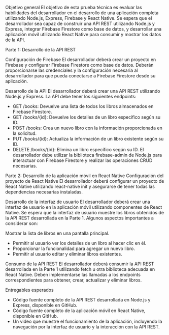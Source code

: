 Objetivo general
El objetivo de esta prueba técnica es evaluar las habilidades del desarrollador en el desarrollo de una aplicación completa utilizando Node.js, Express, Firebase y React Native. Se espera que el desarrollador sea capaz de construir una API REST utilizando Node.js y Express, integrar Firebase Firestore como base de datos, y desarrollar una aplicación móvil utilizando React Native para consumir y mostrar los datos de la API.

Parte 1: Desarrollo de la API REST

Configuración de Firebase
El desarrollador deberá crear un proyecto en Firebase y configurar Firebase Firestore como base de datos. 
Deberán proporcionarse las credenciales y la configuración necesaria al desarrollador para que pueda conectarse a Firebase Firestore desde su aplicación.

Desarrollo de la API
El desarrollador deberá crear una API REST utilizando Node.js y Express. La API debe tener los siguientes endpoints:
- GET /books: Devuelve una lista de todos los libros almacenados en Firebase Firestore.
- GET /books/{id}: Devuelve los detalles de un libro específico según su ID.
- POST /books: Crea un nuevo libro con la información proporcionada en la solicitud.
- PUT /books/{id}: Actualiza la información de un libro existente según su ID.
- DELETE /books/{id}: Elimina un libro específico según su ID.
El desarrollador debe utilizar la biblioteca firebase-admin de Node.js para interactuar con Firebase Firestore y realizar las operaciones CRUD necesarias.

Parte 2: Desarrollo de la aplicación móvil en React Native
Configuración del proyecto de React Native
El desarrollador deberá configurar un proyecto de React Native utilizando react-native init y asegurarse de tener todas las dependencias necesarias instaladas.

Desarrollo de la interfaz de usuario
El desarrollador deberá crear una interfaz de usuario en la aplicación móvil utilizando componentes de React Native. 
Se espera que la interfaz de usuario muestre los libros obtenidos de la API REST desarrollada en la Parte 1. 
Algunos aspectos importantes a considerar son:

Mostrar la lista de libros en una pantalla principal.
- Permitir al usuario ver los detalles de un libro al hacer clic en él.
- Proporcionar la funcionalidad para agregar un nuevo libro.
- Permitir al usuario editar y eliminar libros existentes.

Consumo de la API REST
El desarrollador deberá consumir la API REST desarrollada en la Parte 1 utilizando fetch u otra biblioteca adecuada en React Native. 
Deben implementarse las llamadas a los endpoints correspondientes para obtener, crear, actualizar y eliminar libros.

Entregables esperados
- Código fuente completo de la API REST desarrollada en Node.js y Express, disponible en GitHub.
- Código fuente completo de la aplicación móvil en React Native, disponible en GitHub.
- Un video que muestre el funcionamiento de la aplicación, incluyendo la navegación por la interfaz de usuario y la interacción con la API REST.
